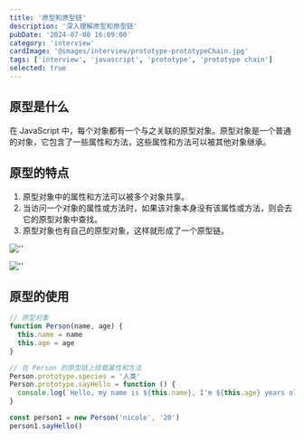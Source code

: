 ```yaml
---
title: '原型和原型链'
description: '深入理解原型和原型链'
pubDate: '2024-07-08 16:09:00'
category: 'interview'
cardImage: '@images/interview/prototype-prototypeChain.jpg'
tags: ['interview', 'javascript', 'prototype', 'prototype chain']
selected: true
---
```


## 原型是什么

在 JavaScript 中，每个对象都有一个与之关联的原型对象。原型对象是一个普通的对象，它包含了一些属性和方法，这些属性和方法可以被其他对象继承。

## 原型的特点

1. 原型对象中的属性和方法可以被多个对象共享。
2. 当访问一个对象的属性或方法时，如果该对象本身没有该属性或方法，则会去它的原型对象中查找。
3. 原型对象也有自己的原型对象，这样就形成了一个原型链。

![''](@images//interview/prototype-prototypeChain/image.png)

![''](@images//interview/prototype-prototypeChain/image2.png)

## 原型的使用

```javascript
// 原型对象
function Person(name, age) {
  this.name = name
  this.age = age
}

// 在 Person 的原型链上挂载属性和方法
Person.prototype.species = '人类'
Person.prototype.sayHello = function () {
  console.log(`Hello, my name is ${this.name}, I'm ${this.age} years old.`)
}

const person1 = new Person('nicole', '20')
person1.sayHello()
```
